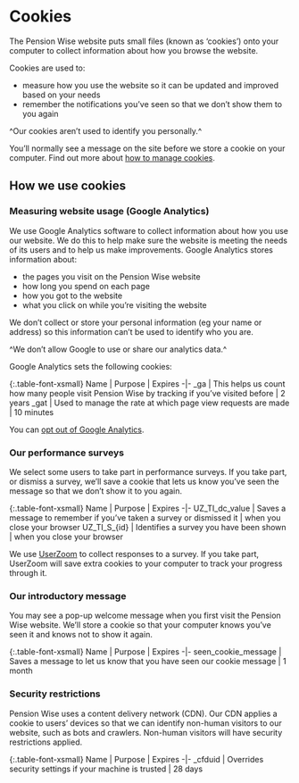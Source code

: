 # Cookies

The Pension Wise website puts small files (known as ‘cookies’) onto your computer to collect information about how you browse the website.

Cookies are used to:

- measure how you use the website so it can be updated and improved based on your needs
- remember the notifications you’ve seen so that we don’t show them to you again

^Our cookies aren’t used to identify you personally.^

You’ll normally see a message on the site before we store a cookie on your computer.
Find out more about [how to manage cookies](http://www.aboutcookies.org).

## How we use cookies

### Measuring website usage (Google Analytics)

We use Google Analytics software to collect information about how you use our website. We do this to help make sure the website is meeting the needs of its users and to help us make improvements.
Google Analytics stores information about:

- the pages you visit on the Pension Wise website 
- how long you spend on each page 
- how you got to the website 
- what you click on while you’re visiting the website

We don’t collect or store your personal information (eg your name or address) so this information can’t be used to identify who you are.

^We don’t allow Google to use or share our analytics data.^

Google Analytics sets the following cookies:

{:.table-font-xsmall}
Name | Purpose | Expires
-|-
_ga | This helps us count how many people visit Pension Wise by tracking if you’ve visited before | 2 years
_gat | Used to manage the rate at which page view requests are made | 10 minutes

You can [opt out of Google Analytics](https://tools.google.com/dlpage/gaoptout).

### Our performance surveys

We select some users to take part in performance surveys. If you take part, or dismiss a survey, we’ll save a cookie that lets us know you’ve seen the message so that we don’t show it to you again.

{:.table-font-xsmall}
Name | Purpose | Expires
-|-
UZ_TI_dc_value | Saves a message to remember if you’ve taken a survey or dismissed it | when you close your browser
UZ_TI_S_{id} | Identifies a survey you have been shown | when you close your browser

We use [UserZoom](http://www.userzoom.co.uk/) to collect responses to a survey. If you take part, UserZoom will save extra cookies to your computer to track your progress through it.

### Our introductory message

You may see a pop-up welcome message when you first visit the Pension Wise website. We’ll store a cookie so that your computer knows you’ve seen it and knows not to show it again.

{:.table-font-xsmall}
Name | Purpose | Expires
-|-
seen_cookie_message | Saves a message to let us know that you have seen our cookie message | 1 month

### Security restrictions

Pension Wise uses a content delivery network (CDN). Our CDN applies a cookie to users’ devices so that we can identify non-human visitors to our website, such as bots and crawlers. Non-human visitors will have security restrictions applied.

{:.table-font-xsmall}
Name | Purpose | Expires
-|-
_cfduid | Overrides security settings if your machine is trusted | 28 days

